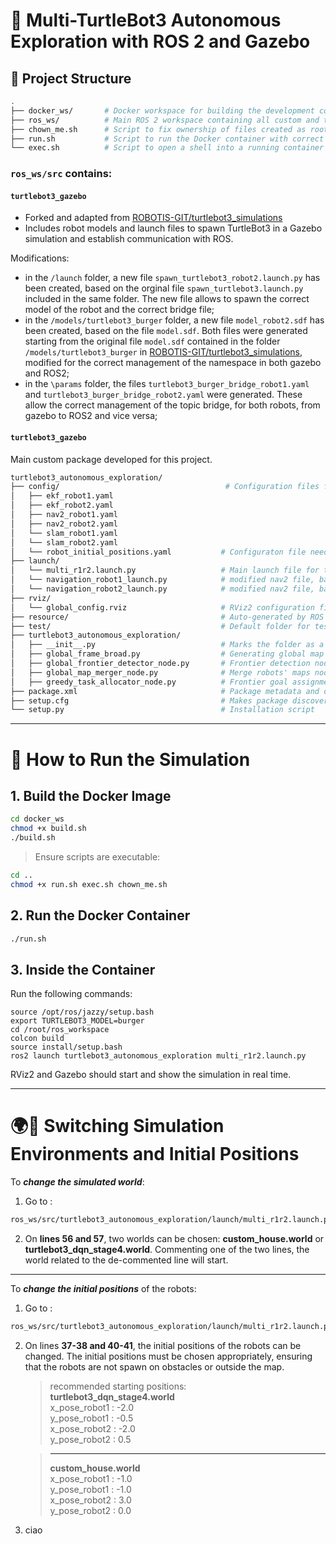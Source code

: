 # 🤖 Multi-TurtleBot3 Autonomous Exploration with ROS 2 and Gazebo

## 📂 Project Structure

```bash
.
├── docker_ws/       # Docker workspace for building the development container
├── ros_ws/          # Main ROS 2 workspace containing all custom and third-party packages
├── chown_me.sh      # Script to fix ownership of files created as root inside the container
├── run.sh           # Script to run the Docker container with correct volumes and permissions
└── exec.sh          # Script to open a shell into a running container
```
### **`ros_ws/src`** contains:

#### **`turtlebot3_gazebo`** 
- Forked and adapted from [ROBOTIS-GIT/turtlebot3_simulations](https://github.com/ROBOTIS-GIT/turtlebot3_simulations)
- Includes robot models and launch files to spawn TurtleBot3 in a Gazebo simulation and establish communication with ROS.

Modifications:
- in the `/launch` folder, a new file `spawn_turtlebot3_robot2.launch.py` has been created, based on the orginal file `spawn_turtlebot3.launch.py` included in the same folder. The new file allows to spawn the correct model of the robot and the correct bridge file;
- in the `/models/turtlebot3_burger` folder, a new file `model_robot2.sdf` has been created, based on the file `model.sdf`. Both files were generated starting from the original file `model.sdf` contained in the folder  `/models/turtlebot3_burger` in [ROBOTIS-GIT/turtlebot3_simulations](https://github.com/ROBOTIS-GIT/turtlebot3_simulations), modified for the correct management of the namespace in both gazebo and ROS2;
- in the `\params` folder, the files `turtlebot3_burger_bridge_robot1.yaml` and `turtlebot3_burger_bridge_robot2.yaml` were generated. These allow the correct management of the topic bridge, for both robots, from gazebo to ROS2 and vice versa;

#### **`turtlebot3_gazebo`**
Main custom package developed for this project.
```bash
turtlebot3_autonomous_exploration/
├── config/                                     # Configuration files for robot_localization, nav2, slam_toolbox for both robots
│   ├── ekf_robot1.yaml
│   ├── ekf_robot2.yaml  
│   ├── nav2_robot1.yaml
│   ├── nav2_robot2.yaml
│   └── slam_robot1.yaml
│   └── slam_robot2.yaml
│   └── robot_initial_positions.yaml           # Configuraton file needed for the map merge
├── launch/                 
│   └── multi_r1r2.launch.py                   # Main launch file for the Multi-robot autonomous exploration
│   └── navigation_robot1_launch.py            # modified nav2 file, based on the ROS2 installation file, for the robot1  
│   └── navigation_robot2_launch.py            # modified nav2 file, based on the ROS2 installation file, for the robot1
├── rviz/                  
│   └── global_config.rviz                     # RViz2 configuration file for the global simulation.
├── resource/                                  # Auto-generated by ROS 2; used for resource indexing
├── test/                                      # Default folder for test files (currently unused)
├── turtlebot3_autonomous_exploration/
│   ├── __init__.py                            # Marks the folder as a Python package
│   ├── global_frame_broad.py                  # Generating global map frame
│   ├── global_frontier_detector_node.py       # Frontier detection node working on the merge map
│   ├── global_map_merger_node.py              # Merge robots' maps node
│   ├── greedy_task_allocator_node.py          # Frontier goal assignment node   
├── package.xml                                # Package metadata and dependencies
├── setup.cfg                                  # Makes package discoverable by ros2 run
└── setup.py                                   # Installation script
```

---
# 🚀 How to Run the Simulation

## 1. Build the Docker Image
```bash
cd docker_ws
chmod +x build.sh
./build.sh
```

> Ensure scripts are executable:
```bash
cd ..
chmod +x run.sh exec.sh chown_me.sh
```
## 2. Run the Docker Container
```bash
./run.sh
```

## 3. Inside the Container
Run the following commands:
```
source /opt/ros/jazzy/setup.bash
export TURTLEBOT3_MODEL=burger
cd /root/ros_workspace
colcon build
source install/setup.bash
ros2 launch turtlebot3_autonomous_exploration multi_r1r2.launch.py
```

RViz2 and Gazebo should start and show the simulation in real time.

---
# 🌍📍 Switching Simulation Environments and Initial Positions
To *__change the simulated world__*: 

1. Go to :
  ```bash
  ros_ws/src/turtlebot3_autonomous_exploration/launch/multi_r1r2.launch.py
  ```
2. On __lines 56 and 57__, two worlds can be chosen: __custom_house.world__ or __turtlebot3_dqn_stage4.world__. Commenting one of the two lines, the world related to the de-commented line will start.

---
To *__change the initial positions__* of the robots:

1. Go to :
  ```bash
  ros_ws/src/turtlebot3_autonomous_exploration/launch/multi_r1r2.launch.py
  ```
2. On lines __37-38 and 40-41__, the initial positions of the robots can be changed. The initial positions must be chosen appropriately, ensuring that the robots are not spawn on obstacles or outside the map.
   > recommended starting positions:    
   > **turtlebot3_dqn_stage4.world**  
   > x_pose_robot1 : -2.0  
   > y_pose_robot1 : -0.5  
   > x_pose_robot2 : -2.0  
   > y_pose_robot2 :  0.5
     
   > ---
   > **custom_house.world**  
   > x_pose_robot1 : -1.0   
   > y_pose_robot1 : -1.0  
   > x_pose_robot2 :  3.0  
   > y_pose_robot2 :  0.0

3. ciao 








